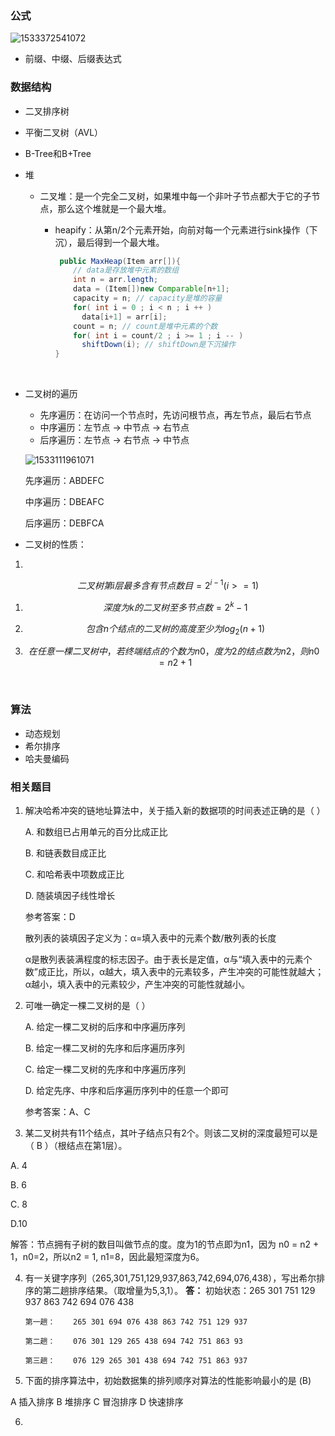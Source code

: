 ### 公式

![1533372541072](D:\ProgramLearning\笔记\笔试面试\assets\1533372541072.png)

- 前缀、中缀、后缀表达式

### 数据结构

- 二叉排序树

- 平衡二叉树（AVL）

- B-Tree和B+Tree

- 堆

  - 二叉堆：是一个完全二叉树，如果堆中每一个非叶子节点都大于它的子节点，那么这个堆就是一个最大堆。

    - heapify：从第n/2个元素开始，向前对每一个元素进行sink操作（下沉），最后得到一个最大堆。

      ```java
       public MaxHeap(Item arr[]){
          // data是存放堆中元素的数组
          int n = arr.length;
          data = (Item[])new Comparable[n+1];
          capacity = n; // capacity是堆的容量
          for( int i = 0 ; i < n ; i ++ )
          	data[i+1] = arr[i];
          count = n; // count是堆中元素的个数
          for( int i = count/2 ; i >= 1 ; i -- )
          	shiftDown(i); // shiftDown是下沉操作
      }
      ```

      ​

- 二叉树的遍历

  - 先序遍历：在访问一个节点时，先访问根节点，再左节点，最后右节点
  - 中序遍历：左节点 -> 中节点 -> 右节点
  - 后序遍历：左节点 -> 右节点 -> 中节点

  ![1533111961071](D:\ProgramLearning\笔记\笔试面试\assets\1533111961071.png)

  先序遍历：ABDEFC

  中序遍历：DBEAFC

  后序遍历：DEBFCA

- 二叉树的性质：


1. ​	

$$
二叉树第i层最多含有节点数目 = 2^{i-1}         (i >= 1)
$$

1. $$
   深度为k的二叉树至多节点数 = 2^{k} - 1
   $$

2. $$
   包含n个结点的二叉树的高度至少为log_2 (n+1)
   $$

3. $$
   在任意一棵二叉树中，若终端结点的个数为n0，度为2的结点数为n2，则n0=n2+1
   $$

   ​


### 算法

- 动态规划
- 希尔排序
- 哈夫曼编码



### 相关题目

1. 解决哈希冲突的链地址算法中，关于插入新的数据项的时间表述正确的是（  ）  

      A.  和数组已占用单元的百分比成正比  

      B.  和链表数目成正比  

      C.  和哈希表中项数成正比  

      D.  随装填因子线性增长  

      参考答案：D  

      散列表的装填因子定义为：α=填入表中的元素个数/散列表的长度  

      α是散列表装满程度的标志因子。由于表长是定值，α与“填入表中的元素个数”成正比，所以，α越大，填入表中的元素较多，产生冲突的可能性就越大；α越小，填入表中的元素较少，产生冲突的可能性就越小。

2. 可唯一确定一棵二叉树的是（  ）  

      A.  给定一棵二叉树的后序和中序遍历序列  

      B.  给定一棵二叉树的先序和后序遍历序列  

      C.  给定一棵二叉树的先序和中序遍历序列  

      D.  给定先序、中序和后序遍历序列中的任意一个即可  

      参考答案：A、C

3. 某二叉树共有11个结点，其叶子结点只有2个。则该二叉树的深度最短可以是（ B ）（根结点在第1层）。

  A. 4

  B. 6

  C. 8

  D.10

  解答：节点拥有子树的数目叫做节点的度。度为1的节点即为n1，因为 n0 = n2 + 1，n0=2，所以n2 = 1, n1=8，因此最短深度为6。

4. 有一关键字序列（265,301,751,129,937,863,742,694,076,438），写出希尔排序的第二趟排序结果。（取增量为5,3,1）。
       **答：**
       初始状态：265 301 751 129 937 863 742 694 076 438

       第一趟：    265 301 694 076 438 863 742 751 129 937
        
       第二趟：    076 301 129 265 438 694 742 751 863 93
        
       第三趟：    076 129 265 301 438 694 742 751 863 937

5. 下面的排序算法中，初始数据集的排列顺序对算法的性能影响最小的是 (B)

  A 插入排序
  B 堆排序
  C 冒泡排序
  D 快速排序

6. ​